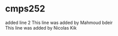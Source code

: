 # cmps252
added line 2
This line was added by Mahmoud bdeir
<br />This line was added by Nicolas Kik